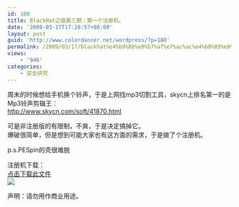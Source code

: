```yaml
---
id: 180
title: BlackHat之路第三期：第一个注册机。
date: '2009-03-17T17:28:57+08:00'
layout: post
guid: 'http://www.colordancer.net/wordpress/?p=180'
permalink: /2009/03/17/blackhat%e4%b9%8b%e8%b7%af%e7%ac%ac%e4%b8%89%e6%9c%9f%ef%bc%9a%e7%ac%ac%e4%b8%80%e4%b8%aa%e6%b3%a8%e5%86%8c%e6%9c%ba%e3%80%82/
views:
    - '946'
categories:
    - 安全研究
---
```


周末的时候想给手机换个铃声，于是上网找mp3切割工具，skycn上排名第一的是Mp3铃声剪辑王：  
http://www.skycn.com/soft/41870.html

可是非注册版的有限制，不爽，于是决定搞掉它。  
爆破很简单，但是想到可能大家也有这方面的需求，于是做了个注册机。

p.s.PESpin的壳很难脱

注册机下载：  
[点击下载此文件](http://www.colordancer.net/blog/attachments/month_0903/i2009317172727.rar)  
![](http://www.colordancer.net/blog/attachments/month_0903/p2009317172847.jpg)

声明：请勿用作商业用途。